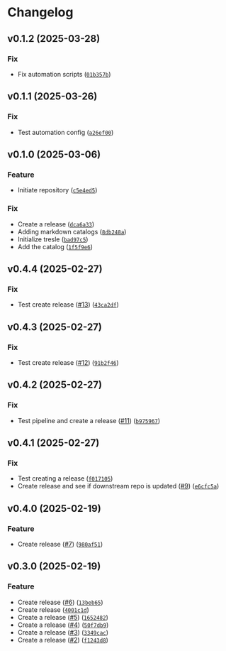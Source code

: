 # Changelog

<!--next-version-placeholder-->

## v0.1.2 (2025-03-28)
### Fix
* Fix automation scripts ([`01b357b`](https://github.com/oscal-compass/e2e-demo-catalog/commit/01b357bd6a4de5c75ae9cf7d0e9407175cd99476))

## v0.1.1 (2025-03-26)
### Fix
* Test automation config ([`a26ef00`](https://github.com/oscal-compass/e2e-demo-catalog/commit/a26ef00f175575016af4fc8cf973da177aca357a))

## v0.1.0 (2025-03-06)
### Feature
* Initiate repository ([`c5e4ed5`](https://github.com/oscal-compass/e2e-demo-catalog/commit/c5e4ed5681910898388a054a01fca3744d261f61))

### Fix
* Create a release ([`dca6a33`](https://github.com/oscal-compass/e2e-demo-catalog/commit/dca6a332609aa5348c48abb127610797e354f5e1))
* Adding markdown catalogs ([`8db248a`](https://github.com/oscal-compass/e2e-demo-catalog/commit/8db248a2a32351207202f16857cf2734d189d7e9))
* Initialize tresle ([`bad97c5`](https://github.com/oscal-compass/e2e-demo-catalog/commit/bad97c546b08e31a853f226830c8c8625862a92b))
* Add the catalog ([`1f5f9e6`](https://github.com/oscal-compass/e2e-demo-catalog/commit/1f5f9e610c928f97dcba7a16fd323e0ed4daffbd))

## v0.4.4 (2025-02-27)
### Fix
* Test create release ([#13](https://github.com/oscal-compass/e2e-demo-cac-catalog-cis/issues/13)) ([`43ca2df`](https://github.com/oscal-compass/e2e-demo-cac-catalog-cis/commit/43ca2df906928fe061b99943d785ef2a745befca))

## v0.4.3 (2025-02-27)
### Fix
* Test create release ([#12](https://github.com/oscal-compass/e2e-demo-cac-catalog-cis/issues/12)) ([`91b2f46`](https://github.com/oscal-compass/e2e-demo-cac-catalog-cis/commit/91b2f46c4115fb1bd11196fe6b9da144f1d99206))

## v0.4.2 (2025-02-27)
### Fix
* Test pipeline and create a release ([#11](https://github.com/oscal-compass/e2e-demo-cac-catalog-cis/issues/11)) ([`b975967`](https://github.com/oscal-compass/e2e-demo-cac-catalog-cis/commit/b975967b0e374e74bcdd75c3d7ad81d5545af2b6))

## v0.4.1 (2025-02-27)
### Fix
* Test creating a release ([`f017105`](https://github.com/oscal-compass/e2e-demo-cac-catalog-cis/commit/f0171058597ff368d35dbcacb9eb6ec30592768e))
* Create release and see if downstream repo is updated ([#9](https://github.com/oscal-compass/e2e-demo-cac-catalog-cis/issues/9)) ([`e6cfc5a`](https://github.com/oscal-compass/e2e-demo-cac-catalog-cis/commit/e6cfc5ab5f370f34494e4b6b4b6885f371a54977))

## v0.4.0 (2025-02-19)
### Feature
* Create release ([#7](https://github.com/oscal-compass/e2e-demo-cac-catalog-cis/issues/7)) ([`980af51`](https://github.com/oscal-compass/e2e-demo-cac-catalog-cis/commit/980af510239ac778b522f8e78ef6cc0f88b3748e))

## v0.3.0 (2025-02-19)
### Feature
* Create release ([#6](https://github.com/oscal-compass/e2e-demo-cac-catalog-cis/issues/6)) ([`13beb65`](https://github.com/oscal-compass/e2e-demo-cac-catalog-cis/commit/13beb657fd8a896a6e62184444555219e28f1319))
* Create release ([`4001c1d`](https://github.com/oscal-compass/e2e-demo-cac-catalog-cis/commit/4001c1d5ba7e818c203293bb28f33fb38c935ac8))
* Create a release ([#5](https://github.com/oscal-compass/e2e-demo-cac-catalog-cis/issues/5)) ([`1652482`](https://github.com/oscal-compass/e2e-demo-cac-catalog-cis/commit/16524821cdad361f181089633d28812a608c7107))
* Create a release ([#4](https://github.com/oscal-compass/e2e-demo-cac-catalog-cis/issues/4)) ([`50f7db9`](https://github.com/oscal-compass/e2e-demo-cac-catalog-cis/commit/50f7db9d56b597a5942741b15d62375ec7a8dde3))
* Create a release ([#3](https://github.com/oscal-compass/e2e-demo-cac-catalog-cis/issues/3)) ([`3349cac`](https://github.com/oscal-compass/e2e-demo-cac-catalog-cis/commit/3349cacdac719492951632456eb5d3a1c14a6429))
* Create a release ([#2](https://github.com/oscal-compass/e2e-demo-cac-catalog-cis/issues/2)) ([`f1243d8`](https://github.com/oscal-compass/e2e-demo-cac-catalog-cis/commit/f1243d87cbc929b3dbf814b8375a3ac39a86d5fb))



